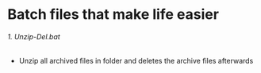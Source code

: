 # Batch files that make life easier

###### 1. Unzip-Del.bat
- Unzip all archived files in folder and deletes the archive files afterwards
